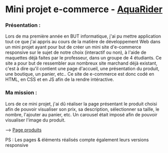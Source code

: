 # Mini projet e-commerce - [AquaRider](https://jlancon8.github.io/mini-projet_e-commerce/)


### Présentation :
Lors de ma première année en BUT informatique, j'ai pu mettre application tout ce que j'ai appris au cours de la matière de développement Web dans un mini projet ayant pour but de créer un mini site d'e-commerce responsive sur le sujet de notre choix (interactif ou non), à l'aide de maquettes déjà faites par le professeur, dans un groupe de 4 étudiants. Ce site a pour but de ressembler aux nombreux site marchand déjà existant, c'est à dire qu'il contient une page d'accueil, une présentation du produit, une boutique, un panier, etc.. Ce site de e-commerce est donc codé en HTML, en CSS et en JS afin de la rendre intéractive.

### Ma mission :
Lors de ce mini projet, j'ai dû réaliser la page présentant le produit choisi afin de pouvoir visualiser son prix, sa description, sélectionner sa taille, le nombre, l'ajouter au panier, etc. Un carousel était imposé afin de pouvoir visualiser l'image du produit.

  --> <a href="https://jlancon8.github.io/mini-projet_e-commerce/produits.html" target="_blank">Page produits</a>

PS : Les pages & éléments réalisés compte également leurs versions responsive

